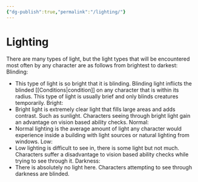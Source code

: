```yaml
---
{"dg-publish":true,"permalink":"/lighting/"}
---
```


# Lighting
There are many types of light, but the light types that will be encountered most often by any character are as follows from brightest to darkest:
Blinding:
- This type of light is so bright that it is blinding. Blinding light inflicts the blinded [[Conditions\|condition]] on any character that is within its radius. This type of light is usually brief and only blinds creatures temporarily.
Bright:
- Bright light is extremely clear light that fills large areas and adds contrast. Such as sunlight. Characters seeing through bright light gain an advantage on vision based ability checks.
Normal:
- Normal lighting is the average amount of light any character would experience inside a building with light sources or natural lighting from windows.
Low:
- Low lighting is difficult to see in, there is some light but not much. Characters suffer a disadvantage to vision based ability checks while trying to see through it.
Darkness:
- There is absolutely no light here. Characters attempting to see through darkness are blinded.